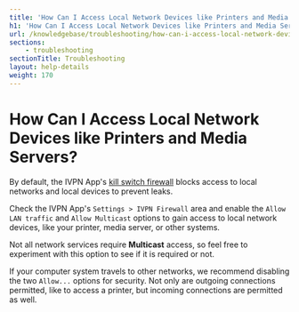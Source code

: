 ```yaml
---
title: 'How Can I Access Local Network Devices like Printers and Media Servers? - IVPN Help'
h1: 'How Can I Access Local Network Devices like Printers and Media Servers?'
url: /knowledgebase/troubleshooting/how-can-i-access-local-network-devices-like-printers-and-media-servers/
sections:
    - troubleshooting
sectionTitle: Troubleshooting
layout: help-details
weight: 170
---
```

# How Can I Access Local Network Devices like Printers and Media Servers?

By default, the IVPN App's [kill switch firewall](/knowledgebase/general/do-you-offer-a-kill-switch-or-vpn-firewall/) blocks access to local networks and local devices to prevent leaks.

Check the IVPN App's `Settings > IVPN Firewall` area and enable the `Allow LAN traffic` and `Allow Multicast` options to gain access to local network devices, like your printer, media server, or other systems.

Not all network services require **Multicast** access, so feel free to experiment with this option to see if it is required or not.

If your computer system travels to other networks, we recommend disabling the two `Allow...` options for security.  Not only are outgoing connections permitted, like to access a printer, but incoming connections are permitted as well.
